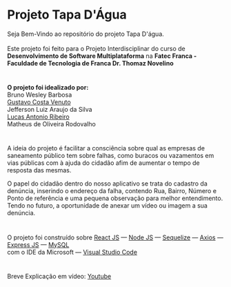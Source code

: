 # Projeto Tapa D'Água

Seja Bem-Vindo ao repositório do projeto Tapa D'água.
<br>
<br>
Este projeto foi feito para o Projeto Interdisciplinar do curso de <strong>Desenvolvimento de Software Multiplataforma</strong>
na <strong>Fatec Franca - Faculdade de Tecnologia de Franca Dr. Thomaz Novelino</strong>

#

<strong>O projeto foi idealizado por:</strong><br>
Bruno Wesley Barbosa<br>
[Gustavo Costa Venuto](https://github.com/gustavovenuto/api-tapadagua)<br>
Jefferson Luiz Araujo da Silva<br>
[Lucas Antonio Ribeiro](https://www.behance.net/gallery/132322635/Projeto-Tapa-DAgua)<br>
Matheus de Oliveira Rodovalho

#
A ideia do projeto é facilitar a consciência sobre qual as empresas de saneamento público tem sobre falhas, como buracos ou vazamentos em vias públicas com à ajuda do cidadão afim de aumentar o tempo de resposta das mesmas.

O papel do cidadão dentro do nosso aplicativo se trata do cadastro da denúncia, inserindo o endereço da falha, contendo Rua, Bairro, Número e Ponto de referência e uma pequena observação para melhor entendimento. <br>
Tendo no futuro, a oportunidade de anexar um vídeo ou imagem a sua denúncia.

#

O projeto foi construído sobre [React JS](https://reactjs.org/) — [Node JS](https://nodejs.dev/) — [Sequelize](https://sequelize.org/) — [Axios](https://axios-http.com/) — [Express JS](https://expressjs.com/) — [MySQL](https://www.mysql.com/)
<br>com o IDE da Microsoft — [Visual Studio Code](https://code.visualstudio.com/)

#

Breve Explicação em vídeo: [Youtube](https://youtu.be/VCuNGtekxXc)
